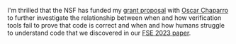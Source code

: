 ---
---

I'm thrilled that the NSF has funded my [grant proposal](https://www.nsf.gov/awardsearch/showAward?AWD_ID=2414110) 
with [Oscar Chaparro](https://ojcchar.github.io/) to further investigate the
relationship between when and how verification tools fail to prove that code is correct
and when and how humans struggle to understand code that we discovered in our
[FSE 2023 paper](https://web.njit.edu/~mjk76/papers/esec-fse-2023-preprint.pdf).